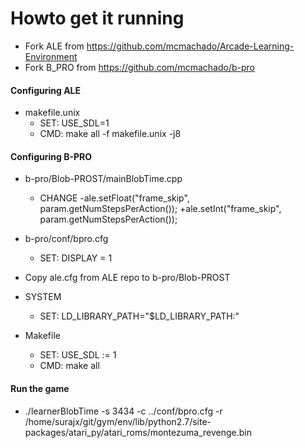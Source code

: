 # Howto get it running

* Fork ALE from https://github.com/mcmachado/Arcade-Learning-Environment
* Fork B_PRO from https://github.com/mcmachado/b-pro

#### Configuring ALE

* makefile.unix
    * SET: USE_SDL=1
    * CMD: make all -f makefile.unix -j8

#### Configuring B-PRO

* b-pro/Blob-PROST/mainBlobTime.cpp
    * CHANGE
        -ale.setFloat("frame_skip", param.getNumStepsPerAction());
        +ale.setInt("frame_skip", param.getNumStepsPerAction());

* b-pro/conf/bpro.cfg
    * SET: DISPLAY = 1

* Copy ale.cfg from ALE repo to b-pro/Blob-PROST

* SYSTEM
    * SET: LD_LIBRARY_PATH="$LD_LIBRARY_PATH:<path to ale>"

* Makefile
    * SET: USE_SDL := 1
    * CMD: make all

#### Run the game

* ./learnerBlobTime -s 3434 -c ../conf/bpro.cfg -r /home/surajx/git/gym/env/lib/python2.7/site-packages/atari_py/atari_roms/montezuma_revenge.bin
